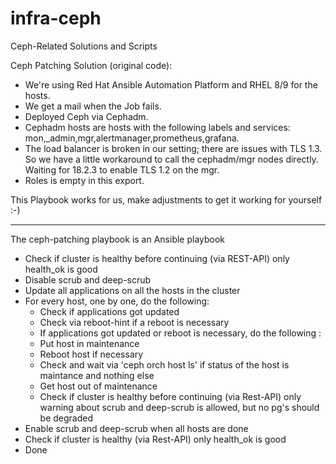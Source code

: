 # infra-ceph
Ceph-Related Solutions and Scripts

Ceph Patching Solution (original code):
* We're using Red Hat Ansible Automation Platform and RHEL 8/9 for the hosts.
* We get a mail when the Job fails.
* Deployed Ceph via Cephadm.
* Cephadm hosts are hosts with the following labels and services: mon,_admin,mgr,alertmanager,prometheus,grafana.
* The load balancer is broken in our setting; there are issues with TLS 1.3. So we have a little workaround to call the cephadm/mgr nodes directly. Waiting for 18.2.3 to enable TLS 1.2 on the mgr.
* Roles is empty in this export.

This Playbook works for us, make adjustments to get it working for yourself :-)

---

The ceph-patching playbook is an Ansible playbook

 * Check if cluster is healthy before continuing (via REST-API) only health_ok is good
 * Disable scrub and deep-scrub
 * Update all applications on all the hosts in the cluster
 * For every host, one by one, do the following:
   - Check if applications got updated
   - Check via reboot-hint if a reboot is necessary
   -  If applications got updated or reboot is necessary, do the following :
   -  Put host in maintenance
   -  Reboot host if necessary
   -  Check and wait via 'ceph orch host ls' if status of the host is maintance and nothing else
   -  Get host out of maintenance
   -  Check if cluster is healthy before continuing (via Rest-API) only warning about scrub and deep-scrub is allowed, but no pg's should be degraded
 * Enable scrub and deep-scrub when all hosts are done
 * Check if cluster is healthy (via Rest-API) only health_ok is good
 * Done

